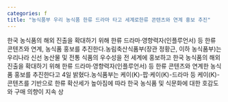 ```yaml
---
categories: f
title: "농식품부 우리 농식품 한류 드라마 타고 세계로한류 콘텐츠와 연계 홍보 추진"
---
```

한국 농식품의 해외 진출을 확대하기 위해 한류 드라마·영향력자(인플루언서) 등 한류 콘텐츠와 연계, 농식품 홍보를 추진한다.농림축산식품부(장관 정황근, 이하 농식품부)는 우리나라 신선 농산물 및 전통 식품의 우수성을 전 세계에 홍보하고 한국 농식품의 해외 진출을 확대하기 위해 한류 드라마·영향력자(인플루언서) 등 한류 콘텐츠와 연계한 농식품 홍보를 추진한다고 4일 밝혔다.농식품부는 케이(K)-팝·케이(K)-드라마 등 케이(K)-콘텐츠를 기반으로 한류 확산세가 높아짐에 따라 한국 농식품 및 식문화에 대한 호감도와 구매 의향이 지속 상